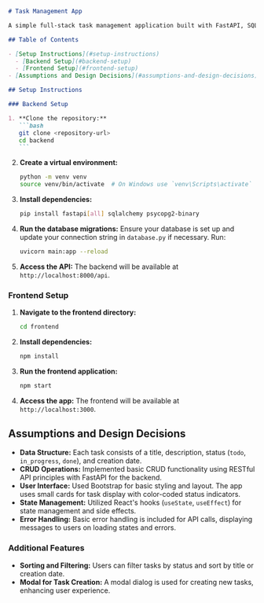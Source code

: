 ````markdown
# Task Management App

A simple full-stack task management application built with FastAPI, SQLAlchemy, and React. This application allows users to create, update, delete, and filter tasks, with a user-friendly interface.

## Table of Contents

- [Setup Instructions](#setup-instructions)
  - [Backend Setup](#backend-setup)
  - [Frontend Setup](#frontend-setup)
- [Assumptions and Design Decisions](#assumptions-and-design-decisions)

## Setup Instructions

### Backend Setup

1. **Clone the repository:**
   ```bash
   git clone <repository-url>
   cd backend
   ```
````

2. **Create a virtual environment:**

   ```bash
   python -m venv venv
   source venv/bin/activate  # On Windows use `venv\Scripts\activate`
   ```

3. **Install dependencies:**

   ```bash
   pip install fastapi[all] sqlalchemy psycopg2-binary
   ```

4. **Run the database migrations:**
   Ensure your database is set up and update your connection string in `database.py` if necessary. Run:

   ```bash
   uvicorn main:app --reload
   ```

5. **Access the API:**
   The backend will be available at `http://localhost:8000/api`.

### Frontend Setup

1. **Navigate to the frontend directory:**

   ```bash
   cd frontend
   ```

2. **Install dependencies:**

   ```bash
   npm install
   ```

3. **Run the frontend application:**

   ```bash
   npm start
   ```

4. **Access the app:**
   The frontend will be available at `http://localhost:3000`.

## Assumptions and Design Decisions

- **Data Structure:** Each task consists of a title, description, status (`todo`, `in_progress`, `done`), and creation date.
- **CRUD Operations:** Implemented basic CRUD functionality using RESTful API principles with FastAPI for the backend.
- **User Interface:** Used Bootstrap for basic styling and layout. The app uses small cards for task display with color-coded status indicators.
- **State Management:** Utilized React's hooks (`useState`, `useEffect`) for state management and side effects.
- **Error Handling:** Basic error handling is included for API calls, displaying messages to users on loading states and errors.

### Additional Features

- **Sorting and Filtering:** Users can filter tasks by status and sort by title or creation date.
- **Modal for Task Creation:** A modal dialog is used for creating new tasks, enhancing user experience.
